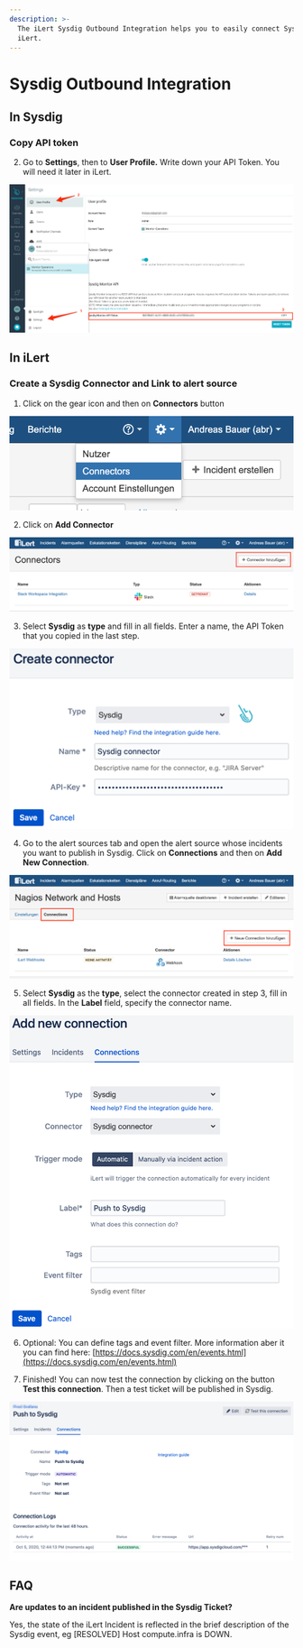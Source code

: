 ```yaml
---
description: >-
  The iLert Sysdig Outbound Integration helps you to easily connect Sysdig with
  iLert.
---
```


# Sysdig Outbound Integration

## In Sysdig <a id="in-topdesk"></a>

### Copy API token <a id="create-api-user"></a>

2. Go to **Settings**, then to **User Profile.** Write down your API Token. You will need it later in iLert.

![](../../.gitbook/assets/profile_-_settings_-_sysdig.png)

## In iLert <a id="in-ilert"></a>

### Create a Sysdig Connector and Link to alert source <a id="create-alarm-source"></a>

1. Click on the gear icon and then on **Connectors** button

![](../../.gitbook/assets/tpdko7.png)

2. Click on **Add Connector**

![](../../.gitbook/assets/tpdko8.png)

3. Select **Sysdig** as **type** and fill in all fields. Enter a name, the API Token that you copied in the last step.

![](../../.gitbook/assets/ilert%20%283%29.png)

4. Go to the alert sources tab and open the alert source whose incidents you want to publish in Sysdig. Click on **Connections** and then on **Add New Connection**.

![](../../.gitbook/assets/tpdko10.png)

5. Select **Sysdig** as the **type**, select the connector created in step 3, fill in all fields. In the **Label** field, specify the connector name.

![](../../.gitbook/assets/ilert%20%284%29.png)

6. Optional: You can define tags and event filter. More information aber it you can find here: [https://docs.sysdig.com/en/events.html](https://docs.sysdig.com/en/events.html)

7. Finished! You can now test the connection by clicking on the button **Test this connection**. Then a test ticket will be published in Sysdig.

![](../../.gitbook/assets/ilert%20%286%29.png)

## FAQ <a id="faq"></a>

**Are updates to an incident published in the Sysdig Ticket?**

Yes, the state of the iLert Incident is reflected in the brief description of the Sysdig event, eg \[RESOLVED\] Host compute.infra is DOWN.

